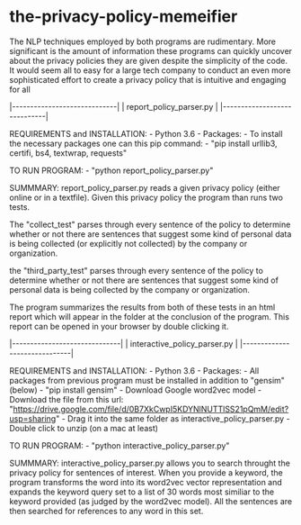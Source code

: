 # the-privacy-policy-memeifier

The NLP techniques employed by both programs are rudimentary. More significant is the amount of information these programs can quickly uncover about the privacy policies they are given despite the simplicity of the code. It would seem all to easy for a large tech company to conduct an even more sophisticated effort to create a privacy policy that is intuitive and engaging for all

|-----------------------------|
|   report_policy_parser.py   |
|-----------------------------|

REQUIREMENTS and INSTALLATION:
	- Python 3.6
	- Packages:
		- To install the necessary packages one can this pip command:
		- "pip install urllib3, certifi, bs4, textwrap, requests"

TO RUN PROGRAM:
	- "python report_policy_parser.py"

SUMMMARY:
report_policy_parser.py reads a given privacy policy (either online or in a textfile). Given this privacy policy the program than runs two tests. 

The "collect_test" parses through every sentence of the policy to determine whether or not there are sentences that suggest some kind of personal data is being collected (or explicitly not collected) by the company or organization.

the "third_party_test" parses through every sentence of the policy to determine whether or not there are sentences that suggest some kind of personal data is being collected by the company or organization.

The program summarizes the results from both of these tests in an html report which will appear in the folder at the conclusion of the program. This report can be opened in your browser by double clicking it.



|------------------------------|
| interactive_policy_parser.py |
|------------------------------|

REQUIREMENTS and INSTALLATION:
	- Python 3.6
	- Packages:
		- All packages from previous program must be installed
		  in addition to "gensim" (below)
		- "pip install gensim"
	- Download Google word2vec model
		- Download the file from this url: "https://drive.google.com/file/d/0B7XkCwpI5KDYNlNUTTlSS21pQmM/edit?usp=sharing"
		- Drag it into the same folder as interactive_policy_parser.py 
		- Double click to unzip (on a mac at least)

TO RUN PROGRAM:
	- "python interactive_policy_parser.py"

SUMMMARY:
interactive_policy_parser.py allows you to search throught the privacy policy for sentences of interest. When you provide a keyword, the program transforms the word into its word2vec vector representation and expands the keyword query set to a list of 30 words most similiar to the keyword provided (as judged by the word2vec model). All the sentences are then searched for references to any word in this set.


